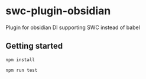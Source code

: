 # swc-plugin-obsidian
Plugin for obsidian DI supporting SWC instead of babel

## Getting started

`npm install`

`npm run test`
